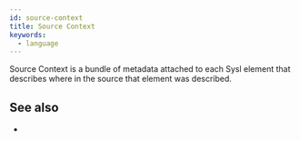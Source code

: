 ```yaml
---
id: source-context
title: Source Context
keywords:
  - language
---
```


Source Context is a bundle of metadata attached to each Sysl element that describes where in the source that element was described.

## See also

-
